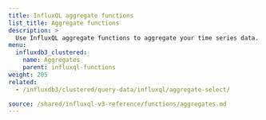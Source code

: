 ```yaml
---
title: InfluxQL aggregate functions
list_title: Aggregate functions
description: >
  Use InfluxQL aggregate functions to aggregate your time series data.
menu:
  influxdb3_clustered:
    name: Aggregates
    parent: influxql-functions
weight: 205
related:
  - /influxdb3/clustered/query-data/influxql/aggregate-select/

source: /shared/influxql-v3-reference/functions/aggregates.md
---
```


<!-- 
The content of this page is at /shared/influxql-v3-reference/functions/aggregates.md
-->

